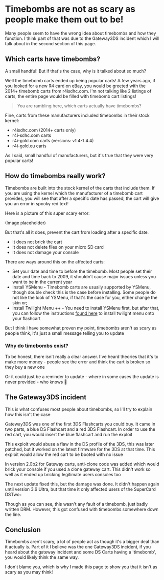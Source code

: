 <h1>Timebombs are not as scary as people make them out to be!</h1>

Many people seem to have the wrong idea about timebombs and how they function. I think part of that was due to the Gateway3DS incident which I will talk about in the second section of this page. 

## Which carts have timebombs?

A small handful! But if that's the case, why is it talked about so much?

Well the timebomb carts ended up being popular carts! A few years ago, if you looked for a new R4 card on eBay, you would be greeted with the 2014+ timebomb carts from r4isdhc.com. I'm not talking like 2 listings of carts, the entire page would be filled with timebomb cart listings! 

> You are rambling here, which carts actually have timebombs?

Fine, carts from these manufacturers included timebombs in their stock kernel:
* r4isdhc.com (2014+ carts only)
* r4i-sdhc.com carts
* r4i-gold.com carts (versions: v1.4-1.4.4)
* r4i-gold.eu carts

As I said, small handful of manufacturers, but it's true that they were very popular carts!

## How do timebombs really work?

Timebombs are built into the stock kernel of the carts that include them. If you are using the kernel which the manufacturer of a timebomb cart provides, you will see that after a specific date has passed, the cart will give you an error in spooky red text!

Here is a picture of this super scary error:

(Image placeholder)

But that's all it does, prevent the cart from loading after a specific date. 
* It does not brick the cart
* It does not delete files on your micro SD card
* It does not damage your console

There are ways around this on the affected carts:
* Set your date and time to before the timebomb. Most people set their date and time back to 2009, it shouldn't cause major issues unless you want to be in the current year
* Install YSMenu - Timebomb carts are usually supported by YSMenu, though double check this is the case before installing. Some people do not like the look of YSMenu, if that's the case for you, either change the skin or;
* Install Twilight Menu ++ - You need to install YSMenu first, but after that, you can follow the instructions [found here](https://wiki.ds-homebrew.com/twilightmenu/installing-flashcard) to install twilight menu onto your flashcart

But I think I have somewhat proven my point, timebombs aren't as scary as people think, it's just a small message telling you to update

### Why do timebombs exist?

To be honest, there isn't really a clear answer. I've heard theories that it's to make more money - people see the error and think the cart is broken so they buy a new one

Or it could just be a reminder to update - where in some cases the update is never provided - who knows :shrug:

## The Gateway3DS incident

This is what confuses most people about timebombs, so I'll try to explain how this isn't the case

Gateway3DS was one of the first 3DS Flashcarts you could buy. It came in two parts, a blue DS Flashcart and a red 3DS Flashcart. In order to use the red cart, you would insert the blue flashcart and run the exploit

This exploit would abuse a flaw in the DS profile of the 3DS, this was later patched, but it worked on the latest firmware for the 3DS at that time. This exploit would allow the red cart to be booted with no issue

In version 2.0b2 for Gateway carts, anti-clone code was added which would brick your console if you used a clone gateway cart. This didn't work so well as it ended up bricking legitimate users consoles too

The next update fixed this, but the damage was done. It didn't happen again until version 3.6 Ultra, but that time it only affected users of the SuperCard DSTwo+

Though as you can see, this wasn't any fault of a timebomb, just badly written DRM. However, this got confused with timebombs somewhere down the line. 

## Conclusion

Timebombs aren't scary, a lot of people act as though it's a bigger deal than it actually is. Part of it I believe was the one Gateway3DS incident, if you heard about the gateway incident and some DS Carts having a 'timebomb', you would likely think the same way.

I don't blame you, which is why I made this page to show you that it isn't as scary as you may think!